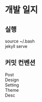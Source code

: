# 개발 일지

## 실행

source ~/.bash   
jekyll serve

## 커밋 컨벤션

Post  
Design  
Setting  
Theme  
Desc  
